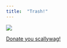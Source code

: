 ```yaml
---
title:  "Trash!"
---
```


![](http://www.createplenty.org/wp-content/uploads/2011/11/donate_button.png)


[Donate you scallywag!](http://www.createplenty.org/donate)